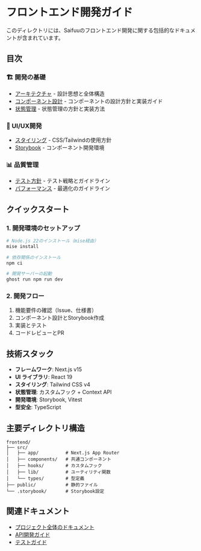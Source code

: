 # フロントエンド開発ガイド

このディレクトリには、Saifuuのフロントエンド開発に関する包括的なドキュメントが含まれています。

## 目次

### 🏗️ 開発の基礎
- [アーキテクチャ](./アーキテクチャ.md) - 設計思想と全体構造
- [コンポーネント設計](./コンポーネント設計.md) - コンポーネントの設計方針と実装ガイド
- [状態管理](./状態管理.md) - 状態管理の方針と実装方法

### 🎨 UI/UX開発
- [スタイリング](./スタイリング.md) - CSS/Tailwindの使用方針
- [Storybook](./storybook/) - コンポーネント開発環境

### 📊 品質管理
- [テスト方針](./テスト方針.md) - テスト戦略とガイドライン
- [パフォーマンス](./パフォーマンス.md) - 最適化のガイドライン

## クイックスタート

### 1. 開発環境のセットアップ
```bash
# Node.js 22のインストール（mise経由）
mise install

# 依存関係のインストール
npm ci

# 開発サーバーの起動
ghost run npm run dev
```

### 2. 開発フロー
1. 機能要件の確認（Issue、仕様書）
2. コンポーネント設計とStorybook作成
3. 実装とテスト
4. コードレビューとPR

## 技術スタック

- **フレームワーク**: Next.js v15
- **UI ライブラリ**: React 19
- **スタイリング**: Tailwind CSS v4
- **状態管理**: カスタムフック + Context API
- **開発環境**: Storybook, Vitest
- **型安全**: TypeScript

## 主要ディレクトリ構造

```
frontend/
├── src/
│   ├── app/          # Next.js App Router
│   ├── components/   # 共通コンポーネント
│   ├── hooks/        # カスタムフック
│   ├── lib/          # ユーティリティ関数
│   └── types/        # 型定義
├── public/           # 静的ファイル
└── .storybook/       # Storybook設定
```

## 関連ドキュメント

- [プロジェクト全体のドキュメント](../README.md)
- [API開発ガイド](../API開発/README.md)
- [テストガイド](../テスト/テストガイド.md)